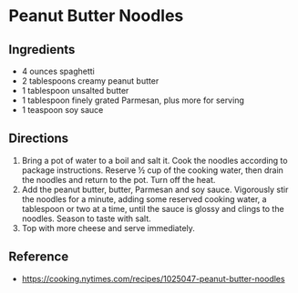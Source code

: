 # Peanut Butter Noodles

## Ingredients

* 4 ounces spaghetti
* 2 tablespoons creamy peanut butter
* 1 tablespoon unsalted butter
* 1 tablespoon finely grated Parmesan, plus more for serving
* 1 teaspoon soy sauce

## Directions

1. Bring a pot of water to a boil and salt it. Cook the noodles according to package instructions. Reserve ½ cup of the cooking water, then drain the noodles and return to the pot. Turn off the heat.
2. Add the peanut butter, butter, Parmesan and soy sauce. Vigorously stir the noodles for a minute, adding some reserved cooking water, a tablespoon or two at a time, until the sauce is glossy and clings to the noodles. Season to taste with salt.
3. Top with more cheese and serve immediately.




## Reference
* <https://cooking.nytimes.com/recipes/1025047-peanut-butter-noodles>
